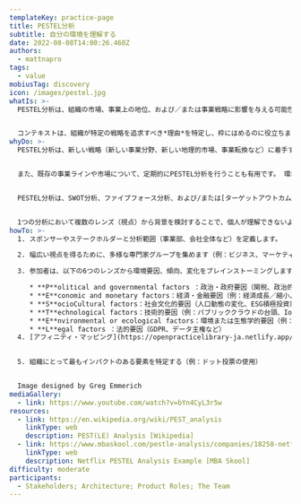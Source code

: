 ```yaml
---
templateKey: practice-page
title: PESTEL分析
subtitle: 自分の環境を理解する
date: 2022-08-08T14:00:26.460Z
authors:
  - mattnapro
tags:
  - value
mobiusTag: discovery
icon: /images/pestel.jpg
whatIs: >-
  PESTEL分析は、組織の市場、事業上の地位、および／または事業戦略に影響を与える可能性のある要因について、環境を検査するためのフレームワークです。


  コンテキストは、組織が特定の戦略を追求すべき*理由*を特定し、枠にはめるのに役立ちます。
whyDo: >-
  PESTEL分析は、新しい戦略（新しい事業分野、新しい地理的市場、事業転換など）に着手する前に特に有用です。  


  また、既存の事業ラインや市場について、定期的にPESTEL分析を行うことも有用です。 環境の変化は、既存の事業に新たな機会（あるいは脅威！）をもたらすかもしれないからです。


  PESTEL分析は、SWOT分析、ファイブフォース分析、および/または[ターゲットアウトカム](https://openpracticelibrary-ja.netlify.app/practice/target-outcomes/)のような他の戦略設定プラクティスに自然にフィードバックすることができます。


  1つの分析において複数のレンズ（視点）から背景を検討することで、個人が理解できないような共通理解が構築されます。 (例：ビジネススタッフは技術トレンドを理解し、技術スタッフは経済要因を理解する、など）
howTo: >-
  1. スポンサーやステークホルダーと分析範囲（事業部、会社全体など）を定義します。

  2. 幅広い視点を得るために、多様な専門家グループを集めます（例：ビジネス、マーケティング、製品、オペレーション、技術スタッフの組み合わせ）

  3. 参加者は、以下の6つのレンズから環境要因、傾向、変化をブレインストーミングします：

     * **P**olitical and governmental factors ：政治・政府要因（関税、政治的安定など）
     * **E**conomic and monetary factors：経済・金融要因（例：経済成長／縮小、インフレ、物価感応度など）
     * **S**ocioCultural factors：社会文化的要因（人口動態の変化、ESG積極投資家など）
     * **T**echnological factors：技術的要因（例：パブリッククラウドの台頭、IoT、グローバル接続、新たなセキュリティ脅威など）
     * **E**nvironmental or ecological factors：環境または生態学的要因（例：COVID-19、干ばつ／洪水など）
     * **L**egal factors ：法的要因（GDPR、データ主権など）
  4. [アフィニティ・マッピング](https://openpracticelibrary-ja.netlify.app/practice/affinity-mapping/)で類似の要因を集約する。 参加者全員が理解を共有するために、すべての要因について話し合う。
  

  5. 組織にとって最もインパクトのある要素を特定する（例：ドット投票の使用）


  Image designed by Greg Emmerich
mediaGallery:
  - link: https://www.youtube.com/watch?v=bYn4CyL3r5w
resources:
  - link: https://en.wikipedia.org/wiki/PEST_analysis
    linkType: web
    description: PEST(LE) Analysis [Wikipedia]
  - link: https://www.mbaskool.com/pestle-analysis/companies/18258-netflix.html
    linkType: web
    description: Netflix PESTEL Analysis Example [MBA Skool]
difficulty: moderate
participants:
  - Stakeholders; Architecture; Product Roles; The Team
---
```

